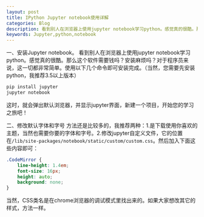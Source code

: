```yaml
---
layout: post
title: IPython Jupyter notebook使用详解
categories: Blog
description: 看到别人在浏览器上使用jupyter notebook学习python。感觉真的很酷。那么这个软件需要钱吗？安装麻烦吗？对于程序员来说，这一切都非常简单。使用以下几个命令即可安装完成。（当然，您需要先安装python，我推荐3.5以上版本）
keywords: Jupyter,python,notebook
---
```


一、安装Jupyter notebook。
看到别人在浏览器上使用jupyter notebook学习python。感觉真的很酷。那么这个软件需要钱吗？安装麻烦吗？对于程序员来说，这一切都非常简单。使用以下几个命令即可安装完成。（当然，您需要先安装python，我推荐3.5以上版本）

```bash
pip install jupyter
jupyter notebook
```

这时，就会弹出默认浏览器，并显示jupyter界面，新建一个项目，开始您的学习之旅吧！

二、修改默认字体和字号
方法还是比较多的，我推荐两种：1.是下载使用你喜欢的主题，当然也需要你要的字体和字号。2.修改jupyter自定义文件，它的位置在`/lib/site-packages/notebook/static/custom/custom.css`。然后加入下面这些内容即可：
```css
.CodeMirror {
    line-height: 1.4em;
    font-size: 16px;
    height: auto;
    background: none;
}
```
当然，CSS类名是在chrome浏览器的调试模式里找出来的。如果大家想改其它的样式，方法一样。